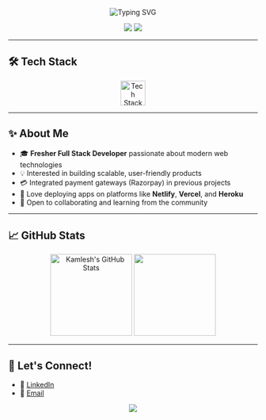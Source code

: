 <!-- Profile Header -->
<p align="center">
  <img src="https://readme-typing-svg.demolab.com?font=Fira+Code&weight=500&pause=1000&color=FEC601&center=true&vCenter=true&width=435&lines=Hi%2C+I'm+Kamlesh+Kshirsagar!;Full+Stack+Web+Developer;Node.js+%7C+Python+%7C+Django+%7C+Express.js" alt="Typing SVG" />
</p>

<p align="center">
  <a href="mailto:your-email@example.com"><img src="https://img.shields.io/badge/Email-D14836?style=for-the-badge&logo=gmail&logoColor=white"/></a>
  <a href="https://www.linkedin.com/in/your-linkedin"><img src="https://img.shields.io/badge/LinkedIn-0077B5?style=for-the-badge&logo=linkedin&logoColor=white"/></a>
  <!-- Add more social links as needed -->
</p>

---

## 🛠️ Tech Stack

<div align="center">
  
  <img src="https://skillicons.dev/icons?i=html,css,js,nodejs,express,python,django,mongodb,razorpay" alt="Tech Stack" height="50" />

</div>

---

## ✨ About Me

- 🎓 **Fresher Full Stack Developer** passionate about modern web technologies
- 💡 Interested in building scalable, user-friendly products
- 💳 Integrated payment gateways (Razorpay) in previous projects
- 🚀 Love deploying apps on platforms like **Netlify**, **Vercel**, and **Heroku**
- 🤝 Open to collaborating and learning from the community

---

## 📈 GitHub Stats

<p align="center">
  <img src="https://github-readme-stats.vercel.app/api?username=kamlesh-kshirsagar&show_icons=true&theme=tokyonight&hide_border=true" alt="Kamlesh's GitHub Stats" height="165"/>
  <img src="https://github-readme-streak-stats.herokuapp.com/?user=kamlesh-kshirsagar&theme=tokyonight&hide_border=true" height="165"/>
</p>

---

## 🌱 Let's Connect!

- 💼 [LinkedIn](www.linkedin.com/in/kamlesh-kshirsagar-9880b8266)  
- 📧 [Email](mailto:kamlesh.b.kshirsagar@gmail.com)  

<p align="center">
  <img src="https://capsule-render.vercel.app/api?type=waving&color=gradient&height=120&section=footer"/>
</p>
